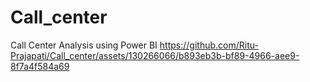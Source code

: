 # Call_center
Call Center Analysis using Power BI
https://github.com/Ritu-Prajapati/Call_center/assets/130266066/b893eb3b-bf89-4966-aee9-8f7a4f584a69
